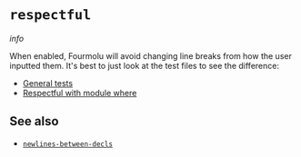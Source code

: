# `respectful`

$info$

When enabled, Fourmolu will avoid changing line breaks from how the user inputted them. It's best to just look at the test files to see the difference:

* [General tests](https://github.com/fourmolu/fourmolu/tree/main/data/fourmolu/respectful)
* [Respectful with module where](https://github.com/fourmolu/fourmolu/tree/main/data/fourmolu/respectful-module-where)

## See also

* [`newlines-between-decls`](/config/newlines-between-decls)
